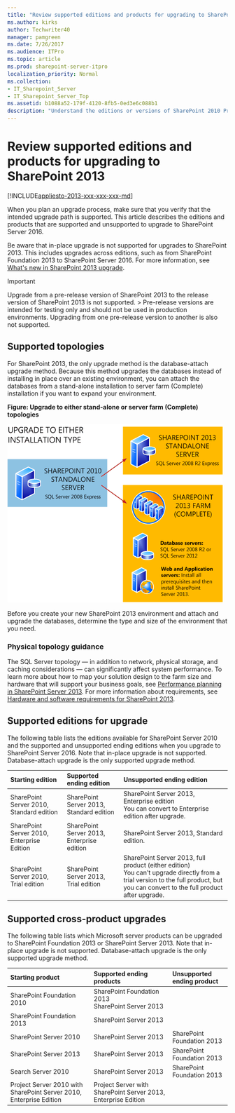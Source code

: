 ```yaml
---
title: "Review supported editions and products for upgrading to SharePoint 2013"
ms.author: kirks
author: Techwriter40
manager: pamgreen
ms.date: 7/26/2017
ms.audience: ITPro
ms.topic: article
ms.prod: sharepoint-server-itpro
localization_priority: Normal
ms.collection:
- IT_Sharepoint_Server
- IT_Sharepoint_Server_Top
ms.assetid: b1088a52-179f-4120-8fb5-0ed3e6c088b1
description: "Understand the editions or versions of SharePoint 2010 Products that you can upgrade to specific editions or versions of SharePoint 2013."
---
```


# Review supported editions and products for upgrading to SharePoint 2013

[!INCLUDE[appliesto-2013-xxx-xxx-xxx-md](../includes/appliesto-2013-xxx-xxx-xxx-md.md)] 
  
When you plan an upgrade process, make sure that you verify that the intended upgrade path is supported. This article describes the editions and products that are supported and unsupported to upgrade to SharePoint Server 2016. 
  
Be aware that in-place upgrade is not supported for upgrades to SharePoint 2013. This includes upgrades across editions, such as from SharePoint Foundation 2013 to SharePoint Server 2016. For more information, see [What's new in SharePoint 2013 upgrade](/previous-versions/office/sharepoint-server-2010/ee617150(v=office.14)).
  
> [!IMPORTANT]
> Upgrade from a pre-release version of SharePoint 2013 to the release version of SharePoint 2013 is not supported. > Pre-release versions are intended for testing only and should not be used in production environments. Upgrading from one pre-release version to another is also not supported. 
  
## Supported topologies
<a name="topologies"> </a>

For SharePoint 2013, the only upgrade method is the database-attach upgrade method. Because this method upgrades the databases instead of installing in place over an existing environment, you can attach the databases from a stand-alone installation to server farm (Complete) installation if you want to expand your environment. 
  
**Figure: Upgrade to either stand-alone or server farm (Complete) topologies**

![Upgrade to either stand-alone or farm](../media/SP15Upgrade_SupportedTopologiesforUpgrade.gif)
  
Before you create your new SharePoint 2013 environment and attach and upgrade the databases, determine the type and size of the environment that you need.
  
### Physical topology guidance
<a name="section6"> </a>

The SQL Server topology — in addition to network, physical storage, and caching considerations — can significantly affect system performance. To learn more about how to map your solution design to the farm size and hardware that will support your business goals, see [Performance planning in SharePoint Server 2013](../administration/performance-planning-in-sharepoint-server-2013.md). For more information about requirements, see [Hardware and software requirements for SharePoint 2013](../install/hardware-and-software-requirements-0.md).
  
## Supported editions for upgrade
<a name="editions"> </a>

The following table lists the editions available for SharePoint Server 2010 and the supported and unsupported ending editions when you upgrade to SharePoint Server 2016. Note that in-place upgrade is not supported. Database-attach upgrade is the only supported upgrade method. 
  
|**Starting edition**|**Supported ending edition**|**Unsupported ending edition**|
|:-----|:-----|:-----|
|SharePoint Server 2010, Standard edition  <br/> |SharePoint Server 2013, Standard edition  <br/> |SharePoint Server 2013, Enterprise edition  <br/> You can convert to Enterprise edition after upgrade.  <br/> |
|SharePoint Server 2010, Enterprise Edition  <br/> |SharePoint Server 2013, Enterprise edition  <br/> |SharePoint Server 2013, Standard edition.  <br/> |
|SharePoint Server 2010, Trial edition  <br/> |SharePoint Server 2013, Trial edition  <br/> |SharePoint Server 2013, full product (either edition)  <br/> You can't upgrade directly from a trial version to the full product, but you can convert to the full product after upgrade.  <br/> |
   
## Supported cross-product upgrades
<a name="product"> </a>

The following table lists which Microsoft server products can be upgraded to SharePoint Foundation 2013 or SharePoint Server 2013. Note that in-place upgrade is not supported. Database-attach upgrade is the only supported upgrade method.
  
|**Starting product**|**Supported ending products**|**Unsupported ending product**|
|:-----|:-----|:-----|
|SharePoint Foundation 2010  <br/> |SharePoint Foundation 2013  <br/> SharePoint Server 2013  <br/> ||
|SharePoint Foundation 2013  <br/> |SharePoint Server 2013  <br/> ||
|SharePoint Server 2010  <br/> |SharePoint Server 2013  <br/> |SharePoint Foundation 2013  <br/> |
|SharePoint Server 2013  <br/> |SharePoint Server 2013  <br/> |SharePoint Foundation 2013  <br/> |
|Search Server 2010  <br/> |SharePoint Server 2013  <br/> |SharePoint Foundation 2013  <br/> |
|Project Server 2010 with SharePoint Server 2010, Enterprise Edition  <br/> |Project Server with SharePoint Server 2013, Enterprise Edition  <br/> ||
   

